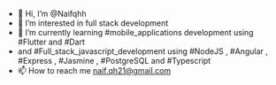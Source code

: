 - 👋 Hi, I’m @Naifqhh
- 👀 I’m interested in full stack development
- 🌱 I’m currently learning #mobile_applications development using #Flutter and #Dart
- and #Full_stack_javascript_development using #NodeJS , #Angular , #Express , #Jasmine , #PostgreSQL and #Typescript
- 📫 How to reach me naif.qh21@gmail.com

<!---
Naifqhh/Naifqhh is a ✨ special ✨ repository because its `README.md` (this file) appears on your GitHub profile.
You can click the Preview link to take a look at your changes.
--->
